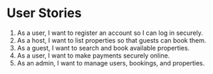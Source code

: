 # User Stories

1. As a user, I want to register an account so I can log in securely.
2. As a host, I want to list properties so that guests can book them.
3. As a guest, I want to search and book available properties.
4. As a user, I want to make payments securely online.
5. As an admin, I want to manage users, bookings, and properties.
